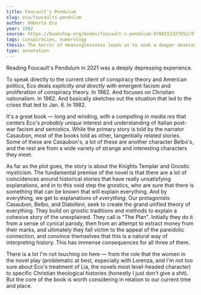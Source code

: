 ```yaml
---
title: Foucault's Pendulum
slug: eco/foucaults-pendulum
author: Umberto Eco
year: 1982
source: https://bookshop.org/books/foucault-s-pendulum-9780151327652/9780156032971
tags: conspiracies, numerology
thesis: The horror of meaninglessness leads us to seek a deeper meaning in pareidolic connections of arbitrary facts. Actively encouraging this tendency — even cynically and for profit — can lead to earnest commitment from your audience and end in tragedy.
type: annotation
---
```


Reading Foucault's Pendulum in 2021 was a deeply depressing experience. 

To speak directly to the current client of conspiracy theory and American politics, Eco deals _explicitly and directly_ with emergent facism and proliferation of conspiracy theory. In 1982. And focuses on Christian nationalism. In 1982. And basically sketches out the situation that led to the crises that led to Jan. 6. In 1982. 

It's a great book — long and winding, with a compelling _in media res_ that centers Eco's _probably unique_ interest and understanding of Italian post-war facism and semiotics. While the primary story is told by the narrator Casaubon, most of the books told as other, tangentially related stories. Some of these are Casaubon's, a lot of these are another character Belbo's, and the rest are from a wide variety of strange and interesting characters they meet. 

As far as the plot goes, the story is about the Knights Templar and Gnostic mysticism. The fundamental premise of the novel is that there are a lot of coincidences around historical stories that have really unsatisfying explanations, and in to this void step the gnostics, who are sure that there is something that can be known that will explain everything. And by everything, we get to explanations of _everything_. Our protagonists Casaubon, Belbo, and Diatollevi, seek to create the grand unified theory of everything. They build on gnostic traditions and methods to explain a cohesive story of the unexplained. They call is "The Plan". Initially they do it from a sense of cynical parody, then from an attempt to extract money from their marks, and ultimately they fall victim to the appeal of the pareidolic connection, and convince themselves that this is a natural way of interpreting history. This has immense consequences for all three of them. 

There is a lot I'm not touching on here — from the role that the women in the novel play (problematic at best, especially with Lorenza, and I'm not too sure about Eco's treatment of Lia, the novels most level-headed character) to specific Christian theological histories (honestly I just don't give a shit). But the core of the book is worth considering in relation to our current time and place.


